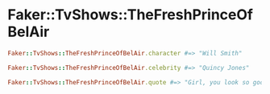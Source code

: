# Faker::TvShows::TheFreshPrinceOfBelAir

```ruby
Faker::TvShows::TheFreshPrinceOfBelAir.character #=> "Will Smith"

Faker::TvShows::TheFreshPrinceOfBelAir.celebrity #=> "Quincy Jones"

Faker::TvShows::TheFreshPrinceOfBelAir.quote #=> "Girl, you look so good, I would marry your brother just to get in your family."
```
